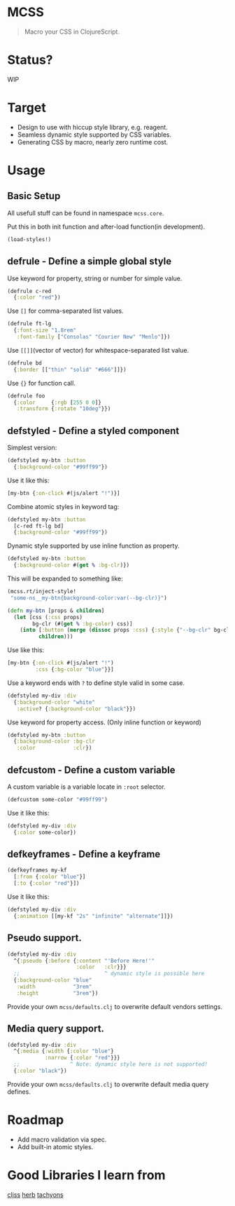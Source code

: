 # MCSS
> Macro your CSS in ClojureScript.

# Status?
WIP

# Target
- Design to use with hiccup style library, e.g. reagent.
- Seamless dynamic style supported by CSS variables.
- Generating CSS by macro, nearly zero runtime cost.

# Usage
## Basic Setup
All usefull stuff can be found in namespace `mcss.core`.

Put this in both init function and after-load function(in development).

```clojure
(load-styles!)
```

## defrule - Define a simple global style
Use keyword for property, string or number for simple value.

```clojure
(defrule c-red
  {:color "red"})
```

Use `[]` for comma-separated list values.

``` clojure
(defrule ft-lg
  {:font-size "1.8rem"
   :font-family ["Consolas" "Courier New" "Menlo"]})
```

Use `[[]]`(vector of vector) for whitespace-separated list value.

```clojure
(defrule bd
  {:border [["thin" "solid" "#666"]]})
```

Use `{}` for function call.

```clojure
(defrule foo
  {:color     {:rgb [255 0 0]}
   :transform {:rotate "10deg"}})
```

## defstyled - Define a styled component
Simplest version:

```clojure
(defstyled my-btn :button
  {:background-color "#99ff99"})
```

Use it like this:

```clojure
[my-btn {:on-click #(js/alert "!")}]
```

Combine atomic styles in keyword tag:

```clojure
(defstyled my-btn :button
  [c-red ft-lg bd]
  {:background-color "#99ff99"})
```

Dynamic style supported by use inline function as property.

```clojure
(defstyled my-btn :button
  {:background-color #(get % :bg-clr)})
```

This will be expanded to something like:

```clojure
(mcss.rt/inject-style!
 "some-ns__my-btn{background-color:var(--bg-clr)}")

(defn my-btn [props & children]
  (let [css (:css props)
        bg-clr (#(get % :bg-color) css)]
    (into [:button (merge (dissoc props :css) {:style {"--bg-clr" bg-clr}})]
          children)))
```

Use like this:

```clojure
[my-btn {:on-click #(js/alert "!")
         :css {:bg-color "blue"}}]
```

Use a keyword ends with `?` to define style valid in some case.

```clojure
(defstyled my-div :div
  {:background-color "white"
   :active? {:background-color "black"}})
```

Use keyword for property access. (Only inline function or keyword)

```clojure
(defstyled my-btn :button
  {:background-color :bg-clr
   :color            :clr})
```

## defcustom - Define a custom variable

A custom variable is a variable locate in `:root` selector.

```clojure
(defcustom some-color "#99ff99")
```

Use it like this:

```clojure
(defstyled my-div :div
  {:color some-color})
```

## defkeyframes - Define a keyframe

```clojure
(defkeyframes my-kf
  [:from {:color "blue"}]
  [:to {:color "red"}])
```

Use it like this:

```clojure
(defstyled my-div :div
  {:animation [[my-kf "2s" "infinite" "alternate"]]})
```

## Pseudo support.

```clojure
(defstyled my-div :div
  ^{:pseudo {:before {:content "'Before Here!'"
                      :color   :clr}}}
  ;;                           ^ dynamic style is possible here
  {:background-color "blue"
   :width            "3rem"
   :height           "3rem"})
```

Provide your own `mcss/defaults.clj` to overwrite default vendors settings.

## Media query support.

```clojure
(defstyled my-div :div
  ^{:media {:width {:color "blue"}
            :narrow {:color "red"}}}
  ;;                ^ Note: dynamic style here is not supported!
  {:color "black"})
```

Provide your own `mcss/defaults.clj` to overwrite default media query defines.

# Roadmap
- Add macro validation via spec.
- Add built-in atomic styles.

# Good Libraries I learn from
[cljss](https://github.com/clj-commons/cljss)
[herb](https://github.com/roosta/herb)
[tachyons](https://github.com/tachyons-css/tachyons)
